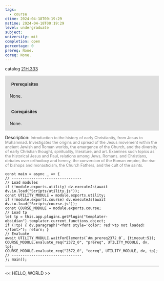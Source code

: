 ```yaml
---
tags:
  - course
ctime: 2024-04-18T00:19:29
mstime: 2024-04-18T00:19:29
level: undergraduate
subject: 
university: mit
completion: open
percentage: 0
prereq: None.
coreq: None.
---
```


catalog [21H.333](http://student.mit.edu/catalog/m21Hb.html#21H.333)

<span style="display: block; padding: 15px; background-color: rgb(100, 100, 100, 0.2);"><font id="m_prereq2372_0" style="display: block; font-family: Arial, sans-serif; font-weight: bold; padding: 5px">Prerequisites</font><br><span id="prereq2372_0">None.</span></span>
<span style="display: block; padding: 15px; background-color: rgb(100, 100, 100, 0.2);"><font id="m_coreq2372_0" style="display: block; font-family: Arial, sans-serif; font-weight: bold; padding: 5px">Corequisites</font><br><span id="coreq2372_0">None.</span></span>

<font style="">Description:</font>
<font style="color: grey; font-size: 0.8rem;">Introduction to the history of early Christianity, from Jesus to Muhammad. Investigates the origins and spread of the Jesus movement within the ancient Jewish and Roman worlds, the emergence of the Church, and the diversity of early Christian thought, spirituality, literature, and art.  Examines such topics as the historical Jesus and Paul, relations among Jews, Romans, and Christians, debates over orthodoxy and heresy, the conversion of the Roman empire, the rise of bishops and monasticism, the Church Fathers, and the cult of the saints.</font>

```dataviewjs
const main = async _ => {
// --------------------------------
// Load modules
if (!module.exports.utility) dv.executeJs(await dv.io.load("Scripts/utility.js"));
const UTILITY_MODULE = module.exports.utility;
if (!module.exports.course) dv.executeJs(await dv.io.load("Scripts/course.js"));
const COURSE_MODULE = module.exports.course;
// Load tp
let tp = this.app.plugins.getPlugin("templater-obsidian").templater.current_functions_object;
if (!tp) { dv.paragraph("<font style='color: red'>tp not loaded!</font>"); return; }
// Evaluate
await UTILITY_MODULE.waitForElements(`#m_prereq2372_0`, {timeout:5});
COURSE_MODULE.evaluate_req("2372_0", "prereq", UTILITY_MODULE, dv, tp);
COURSE_MODULE.evaluate_req("2372_0", "coreq", UTILITY_MODULE, dv, tp);
// --------------------------------
}; main();
```

---

<< HELLO, WORLD >>
